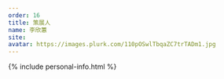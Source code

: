 ```yaml
---
order: 16
title: 策展人
name: 李欣蕙
site:
avatar: https://images.plurk.com/110pOSwlTbqaZC7trTADm1.jpg
---
```


{% include personal-info.html %}

<!-- 這邊應該放介紹 -->
